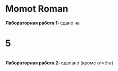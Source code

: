 # Momot Roman
<strong>Лабораторная работа 1:</strong> сдано на <strong><h1>5</h1></strong><br>
<strong>Лабораторная работа 2:</strong> сделано (кроме отчёта)
